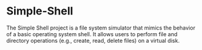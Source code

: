 # Simple-Shell
The Simple Shell project is a file system simulator that mimics the behavior of a basic operating system shell. It allows users to perform file and directory operations (e.g., create, read, delete files) on a virtual disk. 
